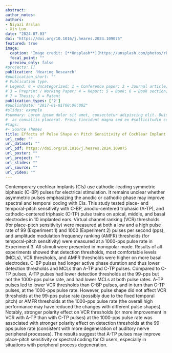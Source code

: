 ```yaml
---
abstract: 
author_notes:
authors:
- Niyazi Arslan
- Xin Luo
date: "2024-07-03"
doi: "https://doi.org/10.1016/j.heares.2024.109075"
featured: true
image:
  caption: 'Image credit: [**Unsplash**](https://unsplash.com/photos/rPOmLGwai2w)'
  focal_point: ""
  preview_only: false
#projects: []
publication: 'Hearing Research'
#publication_short: ""
# Publication type.
# Legend: 0 = Uncategorized; 1 = Conference paper; 2 = Journal article;
# 3 = Preprint / Working Paper; 4 = Report; 5 = Book; 6 = Book section;
# 7 = Thesis; 8 = Patent
publication_types: ['2']
#publishDate: "2017-01-01T00:00:00Z"
#slides: example
#summary: Lorem ipsum dolor sit amet, consectetur adipiscing elit. Duis posuere tellus
#  ac convallis placerat. Proin tincidunt magna sed ex #sollicitudin condimentum.
#tags:
#- Source Themes
title: Effects of Pulse Shape on Pitch Sensitivity of Cochlear Implant Users
url_code: ""
url_dataset: ""
url_pdf: https://doi.org/10.1016/j.heares.2024.109075
url_poster: ""
url_project: ""
url_slides: ""
url_source: ""
url_video: ""
---
```


Contemporary cochlear implants (CIs) use cathodic-leading symmetric biphasic (C-BP) pulses for electrical stimulation. It remains unclear whether asymmetric pulses emphasizing the anodic or cathodic phase may improve spectral and temporal coding with CIs. This study tested place- and temporal-pitch sensitivity with C-BP, anodic-centered triphasic (A-TP), and cathodic-centered triphasic (C-TP) pulse trains on apical, middle, and basal electrodes in 10 implanted ears. Virtual channel ranking (VCR) thresholds (for place-pitch sensitivity) were measured at both a low and a high pulse rate of 99 (Experiment 1) and 1000 (Experiment 2) pulses per second (pps), and amplitude modulation frequency ranking (AMFR) thresholds (for temporal-pitch sensitivity) were measured at a 1000-pps pulse rate in Experiment 3. All stimuli were presented in monopolar mode. Results of all experiments showed that detection thresholds, most comfortable levels (MCLs), VCR thresholds, and AMFR thresholds were higher on more basal electrodes. C-BP pulses had longer active phase duration and thus lower detection thresholds and MCLs than A-TP and C-TP pulses. Compared to C-TP pulses, A-TP pulses had lower detection thresholds at the 99-pps but not the 1000-pps pulse rate, and had lower MCLs at both pulse rates. A-TP pulses led to lower VCR thresholds than C-BP pulses, and in turn than C-TP pulses, at the 1000-pps pulse rate. However, pulse shape did not affect VCR thresholds at the 99-pps pulse rate (possibly due to the fixed temporal pitch) or AMFR thresholds at the 1000-pps pulse rate (the overall high performance may have reduced the changes with different pulse shapes). Notably, stronger polarity effect on VCR thresholds (or more improvement in VCR with A-TP than with C-TP pulses) at the 1000-pps pulse rate was associated with stronger polarity effect on detection thresholds at the 99-pps pulse rate (consistent with more degeneration of auditory nerve peripheral processes). The results suggest that A-TP pulses may improve place-pitch sensitivity or spectral coding for CI users, especially in situations with peripheral process degeneration.
<!-- Embed scripts and badge section remains unchanged -->
<html>
  <body>
    <script type='text/javascript' src='https://d1bxh8uas1mnw7.cloudfront.net/assets/embed.js'></script>
  </body>
</html>

<div style="display: flex; justify-content: space-around;">
    <div>
        <div data-badge-details="right" data-badge-type="medium-donut" data-doi="10.1016/j.heares.2024.109075" data-hide-no-mentions="true" class="altmetric-embed"></div>
    </div>
    <div>
        <span class="__dimensions_badge_embed__" data-doi="10.1016/j.heares.2024.109075" data-legend="always"></span>
    </div>
</div>

<script async src="https://badge.dimensions.ai/badge.js" charset="utf-8"></script>


